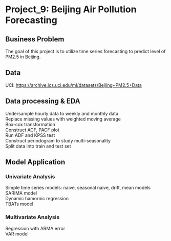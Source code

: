 # Project_9: Beijing Air Pollution Forecasting

## Business Problem 
The goal of this project is to utilize time series forecasting to predict level of PM2.5 in Beijing.

## Data
UCI: https://archive.ics.uci.edu/ml/datasets/Beijing+PM2.5+Data

## Data processing & EDA
Undersample hourly data to weekly and monthly data <br/>
Replace missing values with weighted moving average <br/>
Box-cox transformation <br/>
Construct ACF, PACF plot <br/>
Run ADF and KPSS test <br/>
Construct periodogram to study multi-seasonality <br/>
Split data into train and test set

## Model Application
### Univariate Analysis
Simple time series models: naive, seasonal naive, drift, mean models <br/>
SARIMA model <br/>
Dynamic hamornic regression <br/>
TBATs model

### Multivariate Analysis
Regression with ARMA error<br/>
VAR model 

